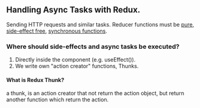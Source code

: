 ## Handling Async Tasks with Redux.
Sending HTTP requests and similar tasks.
Reducer functions must be <ins>pure</ins>, <ins>side-effect free</ins>, <ins>synchronous functions</ins>.

### Where should side-effects and async tasks be executed?
1) Directly inside the component (e.g. useEffect()).
2) We write own "action creator" functions, Thunks. 

#### What is Redux Thunk?
a thunk, is an action creator that not return the action object, but return another function which return the action.
